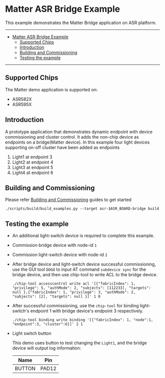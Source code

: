 # Matter ASR Bridge Example

This example demonstrates the Matter Bridge application on ASR platform.

---

-   [Matter ASR Bridge Example](#matter-asr-bridge-example)
    -   [Supported Chips](#supported-chips)
    -   [Introduction](#introduction)
    -   [Building and Commissioning](#building-and-commissioning)
    -   [Testing the example](#testing-the-example)

---

## Supported Chips

The Matter demo application is supported on:

-   ASR582X
-   ASR595X

## Introduction

A prototype application that demonstrates dynamic endpoint with device
commissioning and cluster control. It adds the non-chip device as endpoints on a
bridge(Matter device). In this example four light devices supporting on-off
cluster have been added as endpoints

1. Light1 at endpoint 3
2. Light2 at endpoint 4
3. Light3 at endpoint 5
4. Light4 at endpoint 6

## Building and Commissioning

Please refer
[Building and Commissioning](../../../docs/guides/asr_getting_started_guide.md#building-the-example-application)
guides to get started

```
./scripts/build/build_examples.py --target asr-$ASR_BOARD-bridge build
```

## Testing the example

-   An additional light-switch device is required to complete this example.
-   Commission bridge device with node-id `1`
-   Commission light-switch device with node-id `2`
-   After bridge device and light-switch device successful commissioning, use
    the GUI tool `DOGO` to input AT command `subdevice sync` for the bridge
    device, and then use chip-tool to write ACL to the bridge device.
    ```
    ./chip-tool accesscontrol write acl '[{"fabricIndex": 1, "privilege": 5, "authMode": 2, "subjects": [112233], "targets": null },{"fabricIndex": 1, "privilege": 3, "authMode": 2, "subjects": [2], "targets": null }]' 1 0
    ```
-   After successful commissioning, use the `chip-tool` for binding
    light-switch's endpoint 1 with bridge device's endpoint 3 respectively.
    ```
    ./chip-tool binding write binding '[{"fabricIndex": 1, "node":1, "endpoint":3, "cluster":6}]' 2 1
    ```
-   Light switch button

    This demo uses button to test changing the `Light1`, and the bridge device
    will output log information:

    |  Name  |  Pin  |
    | :----: | :---: |
    | BUTTON | PAD12 |
